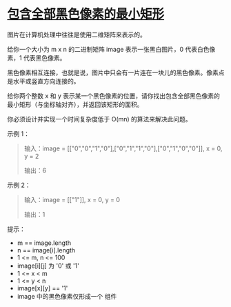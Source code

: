 #  [包含全部黑色像素的最小矩形](https://leetcode.cn/problems/smallest-rectangle-enclosing-black-pixels)

图片在计算机处理中往往是使用二维矩阵来表示的。

给你一个大小为 m x n 的二进制矩阵 image 表示一张黑白图片，0 代表白色像素，1 代表黑色像素。

黑色像素相互连接，也就是说，图片中只会有一片连在一块儿的黑色像素。像素点是水平或竖直方向连接的。

给你两个整数 x 和 y 表示某一个黑色像素的位置，请你找出包含全部黑色像素的最小矩形（与坐标轴对齐），并返回该矩形的面积。

你必须设计并实现一个时间复杂度低于 O(mn) 的算法来解决此问题。

 

示例 1：


> 输入：image = [["0","0","1","0"],["0","1","1","0"],["0","1","0","0"]], x = 0, y = 2
> 
> 输出：6

示例 2：

> 输入：image = [["1"]], x = 0, y = 0
> 
> 输出：1
 

提示：

- m == image.length
- n == image[i].length
- 1 <= m, n <= 100
- image[i][j] 为 '0' 或 '1'
- 1 <= x < m
- 1 <= y < n
- image[x][y] == '1'
- image 中的黑色像素仅形成一个 组件